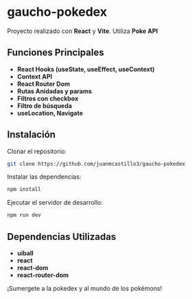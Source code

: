 # gaucho-pokedex

Proyecto realizado con **React** y **Vite**. Utiliza **Poke API** 

## Funciones Principales

- **React Hooks (useState, useEffect, useContext)**
- **Context API**
- **React Router Dom**
- **Rutas Anidadas y params**
- **Filtros con checkbox**
- **Filtro de búsqueda**
- **useLocation, Navigate**

## Instalación

Clonar el repositorio:

```bash
git clone https://github.com/juanmcastillo3/gaucho-pokedex
```
Instalar las dependencias:
```bash
npm install
```
Ejecutar el servidor de desarrollo:
```bash
npm run dev
```
## Dependencias Utilizadas

- **uiball**
- **react**
- **react-dom**
- **react-router-dom**

¡Sumergete a la pokedex y al mundo de los pokémons!

